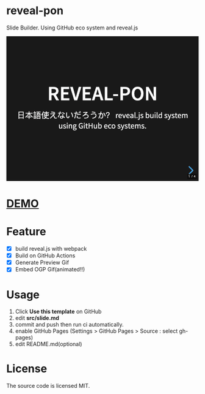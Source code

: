 # reveal-pon

Slide Builder. Using GitHub eco system and reveal.js

<!-- Please replace owner/repo name to your's -->
![](https://raw.githubusercontent.com/kaitas/oss-slides/gh-pages/preview.gif "Preview")

<!-- Please replace owner/repo name to your's -->
# [DEMO](https://akihiko.shirai.as/oss-slides/)


# Feature

- [x] build reveal.js with webpack 
- [x] Build on GitHub Actions
- [x] Generate Preview Gif
- [x] Embed OGP Gif(animated!!)

# Usage

1. Click **Use this template** on GitHub
2. edit **src/slide.md**
3. commit and push then run ci automatically.
4. enable GitHub Pages (Settings > GitHub Pages > Source : select gh-pages)
5. edit README.md(optional)

# License
The source code is licensed MIT. 
